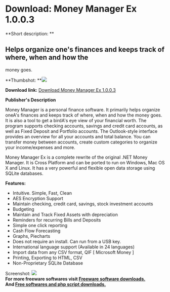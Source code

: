 # Download: Money Manager Ex 1.0.0.3

**Short description: **

## Helps organize one's finances and keeps track of where, when and how the
money goes.

  
**Thumbshot: **![](http://www.freewarefiles.com/screenshot/moneymanagerex_md.gif)   
  
**Download link:** [Download Money Manager Ex 1.0.0.3](http://freesoftwares.boysofts.com/Money-Manager-Ex_program_19926.html)  
  

**Publisher's Description**  
  

Money Manager is a personal finance software. It primarily helps organize
oneA's finances and keeps track of where, when and how the money goes. It is
also a tool to get a birdA's eye view of your financial worth. The program
supports checking accounts, savings and credit card accounts, as well as Fixed
Deposit and Portfolio accounts. The Outlook-style interface provides an
overview for all your accounts and total balance. You can transfer money
between accounts, create custom categories to organize your income/expenses
and more.

Money Manager Ex is a complete rewrite of the original .NET Money Manager. It
is Cross Platform and can be ported to run on Windows, Mac OS X and Linux. It
has a very powerful and flexible open data storage using SQLite databases.

**Features:**

  * Intuitive. Simple, Fast, Clean 
  * AES Encryption Support 
  * Maintain checking, credit card, savings, stock investment accounts 
  * Budgeting 
  * Maintain and Track Fixed Assets with depreciation 
  * Reminders for recurring Bills and Deposits 
  * Simple one click reporting 
  * Cash Flow Forecasting 
  * Graphs, Piecharts 
  * Does not require an install. Can run from a USB key. 
  * International language support (Available in 24 languages) 
  * Import data from any CSV format, QIF [ Microsoft Money ] 
  * Printing, Exporting to HTML, CSV 
  * Non-Proprietary SQLite Database 

  
  
Screenshot: ![](http://www.freewarefiles.com/screenshot/moneymanagerex.gif)  
**For more freeware softwares visit [Freeware software downloads.](http://freesoftwares.boysofts.com/)**   
**And [Free softwares and php script downloads.](http://www.boysofts.com/)**

